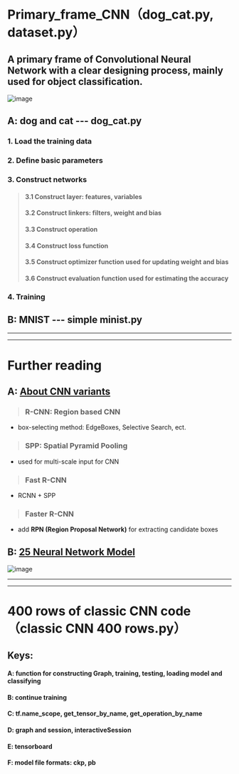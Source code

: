 Primary_frame_CNN（dog_cat.py, dataset.py）  
============
A primary frame of Convolutional Neural Network with a clear designing process, mainly used for object classification.  
------------
![image](https://github.com/Menglinucas/Primary_frame_CNN/blob/master/CNN.PNG)  

## A: dog and cat --- dog_cat.py
### 1. Load the training data  
### 2. Define basic parameters  
### 3. Construct networks  
> #### 3.1 Construct layer: features, variables  
> #### 3.2 Construct linkers: filters, weight and bias  
> #### 3.3 Construct operation  
> #### 3.4 Construct loss function  
> #### 3.5 Construct optimizer function used for updating weight and bias  
> #### 3.6 Construct evaluation function used for estimating the accuracy  
### 4. Training  

## B: MNIST --- simple minist.py  
************************************************************************************  
************************************************************************************  
Further reading  
===============  
## A: [About CNN variants](https://www.cnblogs.com/skyfsm/p/6806246.html)  
> ### R-CNN: Region based CNN  
   * box-selecting method: EdgeBoxes, Selective Search, ect.  
> ### SPP: Spatial Pyramid Pooling  
   * used for multi-scale input for CNN  
> ### Fast R-CNN  
   * RCNN + SPP  
> ### Faster R-CNN  
   * add **RPN (Region Proposal Network)** for extracting candidate boxes  
  
  
## B: [25 Neural Network Model](http://blog.csdn.net/qq_35082030/article/details/73368962)  
![image](https://github.com/Menglinucas/Primary_frame_CNN/blob/master/NN.jpg)
************************************************************************************  
************************************************************************************  
400 rows of classic CNN code（classic CNN 400 rows.py）  
============
## Keys:
#### A: function for constructing Graph, training, testing, loading model and classifying
#### B: continue training
#### C: tf.name_scope, get_tensor_by_name, get_operation_by_name
#### D: graph and session, interactiveSession
#### E: tensorboard
#### F: model file formats: ckp, pb

